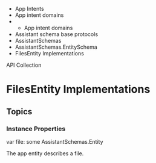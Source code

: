 

- App Intents
- App intent domains
- 
  - App intent domains
- Assistant schema base protocols
- AssistantSchemas
- AssistantSchemas.EntitySchema
-  FilesEntity Implementations 

API Collection

# FilesEntity Implementations

## Topics

### Instance Properties

var file: some AssistantSchemas.Entity

The app entity describes a file.

